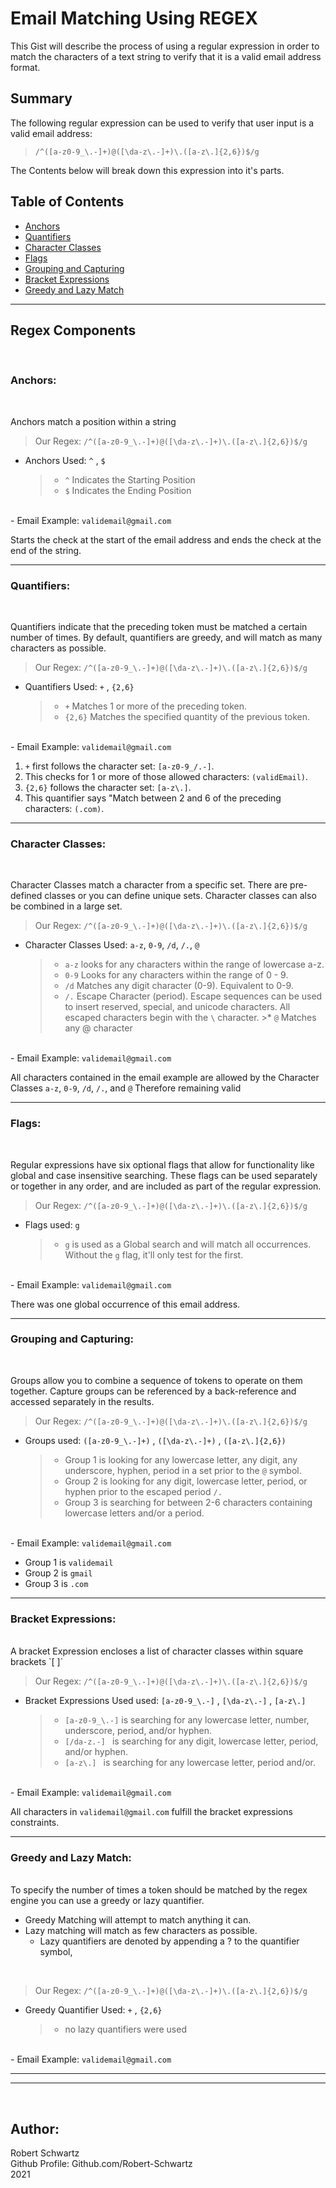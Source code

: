 # Email Matching Using REGEX

This Gist will describe the process of using a regular expression in order to match the characters of a text string to verify that it is a valid email address format.


## Summary

The following regular expression can be used to verify that user input is a valid email address:

>`/^([a-z0-9_\.-]+)@([\da-z\.-]+)\.([a-z\.]{2,6})$/g`

The Contents below will break down this expression into it's parts.

## Table of Contents

- [Anchors](#anchors)
- [Quantifiers](#quantifiers)
- [Character Classes](#character-classes)
- [Flags](#flags)
- [Grouping and Capturing](#grouping-and-capturing)
- [Bracket Expressions](#bracket-expressions)
- [Greedy and Lazy Match](#greedy-and-lazy-match)
---

## Regex Components

<br>

### Anchors:
<br>


Anchors match a position within a string

> Our Regex:  `/^([a-z0-9_\.-]+)@([\da-z\.-]+)\.([a-z\.]{2,6})$/g`

- Anchors Used: `^` , `$`
    >* `^` Indicates the Starting Position
    >* `$` Indicates the Ending Position



<br> - Email Example: `validemail@gmail.com`


Starts the check at the start of the email address and ends the check at the end of the string.

 ---


### Quantifiers:
<br>

  Quantifiers indicate that the preceding token must be matched a certain number of times.
  By default, quantifiers are greedy, and will match as many characters as possible.

> Our Regex:  `/^([a-z0-9_\.-]+)@([\da-z\.-]+)\.([a-z\.]{2,6})$/g`

- Quantifiers Used: `+` , `{2,6}`
    >* `+` Matches 1 or more of the preceding token.
    >* `{2,6}` Matches the specified quantity of the previous token.

<br> - Email Example: `validemail@gmail.com`

1. `+` first follows the character set: `[a-z0-9_/.-]`.
2. This checks for 1 or more of those allowed characters: `(validEmail)`.
3. `{2,6}` follows the character set: `[a-z\.]`.
4. This quantifier says "Match between 2 and 6 of the preceding characters: `(.com)`.


 ---

### Character Classes:
<br>


Character Classes match a character from a specific set.  There are pre-defined classes or you can define unique sets.  Character classes can also be combined in a large set.

> Our Regex:  `/^([a-z0-9_\.-]+)@([\da-z\.-]+)\.([a-z\.]{2,6})$/g`

- Character Classes Used: `a-z`, `0-9`, `/d`, `/.`, `@`
    >* `a-z` looks for any characters within the range of lowercase a-z.
    >* `0-9` Looks for any characters within the range of 0 - 9.
     >* `/d` Matches any digit character (0-9). Equivalent to 0-9.
     >*  `/.`  Escape Character (period).  Escape sequences can be used to insert reserved, special, and unicode characters. All escaped characters begin with the `\` character.
      >* `@` Matches any @ character

<br> - Email Example: `validemail@gmail.com`

All characters contained in the email example are allowed by the Character Classes `a-z`, `0-9`, `/d`, `/.`, and `@` Therefore remaining valid

 ---


### Flags:
<br>


Regular expressions have six optional flags that allow for functionality like global and case insensitive searching. These flags can be used separately or together in any order, and are included as part of the regular expression.

> Our Regex:  `/^([a-z0-9_\.-]+)@([\da-z\.-]+)\.([a-z\.]{2,6})$/g`

- Flags used: `g`
    >* `g` is used as a Global search and will match all occurrences.<br>Without the `g` flag, it'll only test for the first.

<br> - Email Example: `validemail@gmail.com`

There was one global occurrence of this email address.

 ---


### Grouping and Capturing:
<br>


Groups allow you to combine a sequence of tokens to operate on them together. Capture groups can be referenced by a back-reference and accessed separately in the results.

> Our Regex:  `/^([a-z0-9_\.-]+)@([\da-z\.-]+)\.([a-z\.]{2,6})$/g`

- Groups used: `([a-z0-9_\.-]+)` , `([\da-z\.-]+)` , `([a-z\.]{2,6})`
    >* Group 1 is looking for any lowercase letter, any digit, any underscore, hyphen, period in a set prior to the `@` symbol.
    >* Group 2 is looking for any digit, lowercase letter, period, or hyphen prior to the escaped period `/.`
    >* Group 3 is searching for between 2-6 characters containing lowercase letters and/or a period.

<br> - Email Example: `validemail@gmail.com`
* Group 1 is `validemail`
* Group 2 is `gmail`
* Group 3 is `.com`


 ---

### Bracket Expressions:
<br>
A bracket Expression encloses a list of character classes within square brackets `[ ]`

> Our Regex:  `/^([a-z0-9_\.-]+)@([\da-z\.-]+)\.([a-z\.]{2,6})$/g`

- Bracket Expressions Used used: `[a-z0-9_\.-]` , `[\da-z\.-]` , `[a-z\.]`
    >* `[a-z0-9_\.-]` is searching for any lowercase letter, number, underscore, period, and/or hyphen.
    >*  `[/da-z.-] ` is searching for any digit, lowercase letter, period, and/or hyphen.
    >*  `[a-z\.] ` is searching for any lowercase letter, period and/or.

<br> - Email Example: `validemail@gmail.com`

All characters in `validemail@gmail.com` fulfill the bracket expressions constraints.

 ---
### Greedy and Lazy Match:
<br>
To specify the number of times a token should be matched by the regex engine you can use a greedy or lazy quantifier.
<br>

- Greedy Matching will attempt to match anything it can.
- Lazy matching will match as few characters as possible.
    * Lazy quantifiers are denoted by appending a ? to the quantifier symbol,

<br>

> Our Regex:  `/^([a-z0-9_\.-]+)@([\da-z\.-]+)\.([a-z\.]{2,6})$/g`

- Greedy Quantifier Used: `+` , `{2,6}`
    >* no lazy quantifiers were used

<br> - Email Example: `validemail@gmail.com`

 ---

 ---
 <br>

## Author:

Robert Schwartz
<br>
Github Profile:  Github.com/Robert-Schwartz
<br>
2021
